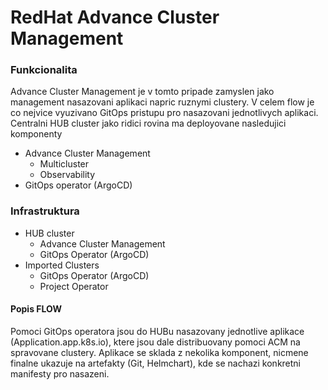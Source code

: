 # RedHat Advance Cluster Management

### Funkcionalita
Advance Cluster Management je v tomto pripade zamyslen jako management nasazovani aplikaci napric ruznymi clustery. V celem flow je co nejvice vyuzivano GitOps pristupu pro nasazovani jednotlivych aplikaci. Centralni HUB cluster jako ridici rovina ma deployovane nasledujici komponenty
- Advance Cluster Management
  - Multicluster
  - Observability
- GitOps operator (ArgoCD)

### Infrastruktura
- HUB cluster
  - Advance Cluster Management
  - GitOps Operator (ArgoCD)
- Imported Clusters
  - GitOps Operator (ArgoCD)
  - Project Operator

#### Popis FLOW
Pomoci GitOps operatora jsou do HUBu nasazovany jednotlive aplikace (Application.app.k8s.io), ktere jsou dale distribuovany pomoci ACM na spravovane clustery.
Aplikace se sklada z nekolika komponent, nicmene finalne ukazuje na artefakty (Git, Helmchart), kde se nachazi konkretni manifesty pro nasazeni.

